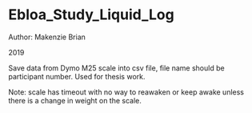 # Ebloa_Study_Liquid_Log

Author: Makenzie Brian

2019

Save data from Dymo M25 scale into csv file, file name should be participant number. Used for thesis work.

Note: scale has timeout with no way to reawaken or keep awake unless there is a change in weight on the scale.
